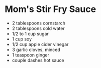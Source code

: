 # Mom's Stir Fry Sauce

- 2 tablespoons cornstarch
- 2 tablespoons cold water
- 1/2 to 1 cup sugar
- 1 cup soy
- 1/2 cup apple cider vinegar
- 3 garlic cloves, minced
- 1 teaspoon ginger
- couple dashes hot sauce